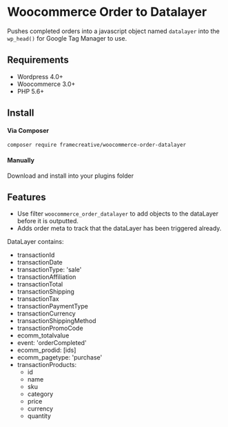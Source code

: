 # Woocommerce Order to Datalayer

Pushes completed orders into a javascript object named `datalayer` into the `wp_head()` for Google Tag Manager to use.

## Requirements

- Wordpress 4.0+
- Woocommerce 3.0+
- PHP 5.6+

## Install

#### Via Composer

`composer require framecreative/woocommerce-order-datalayer`

#### Manually

Download and install into your plugins folder


## Features

- Use filter `woocommerce_order_datalayer` to add objects to the dataLayer before it is outputted. 
- Adds order meta to track that the dataLayer has been triggered already.

DataLayer contains:
  - transactionId
  - transactionDate
  - transactionType: 'sale'
  - transactionAffiliation
  - transactionTotal
  - transactionShipping
  - transactionTax
  - transactionPaymentType
  - transactionCurrency
  - transactionShippingMethod
  - transactionPromoCode
  - ecomm_totalvalue
  - event: 'orderCompleted'
  - ecomm_prodid: [ids]
  - ecomm_pagetype: 'purchase'
  - transactionProducts:
    - id
    - name
    - sku
    - category
    - price
    - currency
    - quantity
